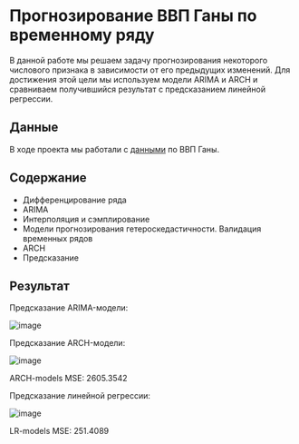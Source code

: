# Прогнозирование ВВП Ганы по временному ряду

В данной работе мы решаем задачу прогнозирования некоторого числового признака в зависимости от его предыдущих изменений.
Для достижения этой цели мы используем модели ARIMA и ARCH и сравниваем получившийся результат с предсказанием линейной регрессии.

## Данные
В ходе проекта мы работали с [данными](https://lms-cdn.skillfactory.ru/assets/courseware/v1/cf3fb9ca311981f5cc6b6f0a40621388/asset-v1:SkillFactory+DSPR-2.0+14JULY2021+type@asset+block/ghana_gdp.zip) по ВВП Ганы.

## Содержание
- Дифференцирование ряда
- ARIMA
- Интерполяция и сэмплирование
- Модели прогнозирования гетероскедастичности. Валидация временных рядов
- ARCH
- Предсказание

## Результат

Предсказание ARIMA-модели:

![image](https://github.com/khav-i/ml_works_tau/assets/126453765/af23fd57-f7cc-4c75-9b96-2c6368a0f9df)

Предсказание ARCH-модели:

![image](https://github.com/khav-i/ml_works_tau/assets/126453765/0c5f02a0-3759-4b05-882f-ba03aa722f04)

ARCH-models MSE: 2605.3542

Предсказание линейной регрессии:

![image](https://github.com/khav-i/ml_works_tau/assets/126453765/10e66d01-e05a-467d-90e5-bf95eacc6a56)

LR-models MSE: 251.4089
